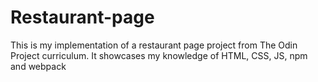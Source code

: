 # Restaurant-page
This is my implementation of a restaurant page project from The Odin Project curriculum. It showcases my knowledge of HTML, CSS, JS, npm and webpack
